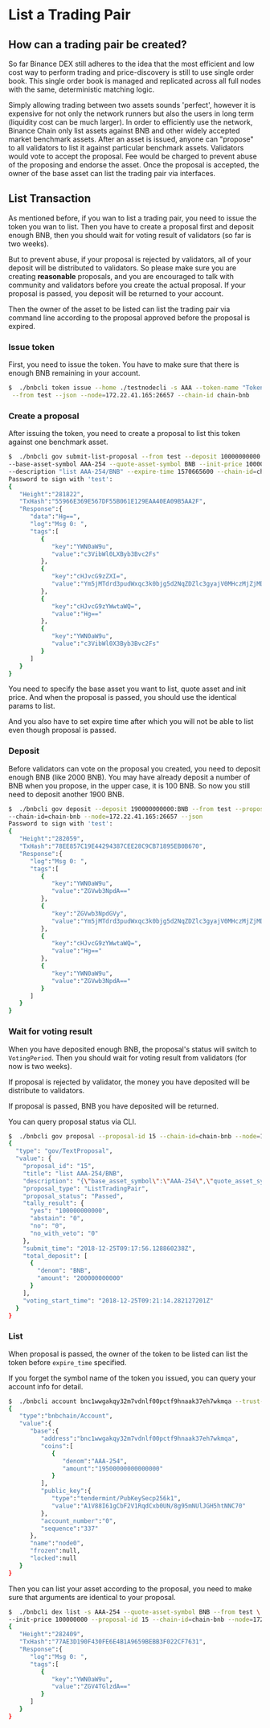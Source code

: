 # List a Trading Pair

## How can a trading pair be created?
So far Binance DEX still adheres to the idea that the most efficient and low cost way to perform trading and 
price-discovery is still to use single order book. This single order book is managed and replicated across all 
full nodes with the same, deterministic matching logic.

Simply allowing trading between two assets sounds 'perfect', however it is expensive for not only the network 
runners but also the users in long term (liquidity cost can be much larger). In order to efficiently use the 
network, Binance Chain only list assets against BNB and other widely accepted market benchmark assets. After 
an asset is issued, anyone can "propose" to all validators to list it against particular benchmark assets. 
Validators would vote to accept the proposal. Fee would be charged to prevent abuse of the proposing and 
endorse the asset. Once the proposal is accepted, the owner of the base asset can list the trading pair 
via interfaces.

## List Transaction

As mentioned before, if you wan to list a trading pair, you need to issue the token you wan to list. Then you have to 
create a proposal first and deposit enough BNB, then you should wait for voting result of validators (so far is two weeks).

But to prevent abuse, if your proposal is rejected by validators, all of your deposit will be distributed to 
validators. So please make sure you are creating **reasonable** proposals, and you are encouraged to talk with 
community and validators before you create the actual proposal. If your proposal is passed, you deposit 
will be returned to your account.

Then the owner of the asset to be listed can list the trading pair via command line according to the proposal 
approved before the proposal is expired.

### Issue token

First, you need to issue the token. You have to make sure that there is enough BNB remaining in your account.

```bash
$  ./bnbcli token issue --home ./testnodecli -s AAA --token-name "Token AAA" --total-supply 10000000000000 \
 --from test --json --node=172.22.41.165:26657 --chain-id chain-bnb
```

### Create a proposal

After issuing the token, you need to create a proposal to list this token against one benchmark asset.

```bash
$  ./bnbcli gov submit-list-proposal --from test --deposit 10000000000:BNB \
--base-asset-symbol AAA-254 --quote-asset-symbol BNB --init-price 100000000 --title "list AAA-254/BNB" \
--description "list AAA-254/BNB" --expire-time 1570665600 --chain-id=chain-bnb --node=172.22.41.165:26657 --json
Password to sign with 'test':
{  
   "Height":"281822",
   "TxHash":"55966E369E567DF55B061E129EAA40EA09B5AA2F",
   "Response":{  
      "data":"Hg==",
      "log":"Msg 0: ",
      "tags":[  
         {  
            "key":"YWN0aW9u",
            "value":"c3VibWl0LXByb3Bvc2Fs"
         },
         {  
            "key":"cHJvcG9zZXI=",
            "value":"Ym5jMTdrd3pudWxqc3k0bjg5d2NqZDZlc3gyajV0MHczMjZjMDN4aHly"
         },
         {  
            "key":"cHJvcG9zYWwtaWQ=",
            "value":"Hg=="
         },
         {  
            "key":"YWN0aW9u",
            "value":"c3VibWl0X3Byb3Bvc2Fs"
         }
      ]
   }
}
```

You need to specify the base asset you want to list, quote asset and init price. And when the proposal is 
passed, you should use the identical params to list.

And you also have to set expire time after which you will not be able to list even though proposal is passed.

### Deposit

Before validators can vote on the proposal you created, you need to deposit enough BNB (like 2000 BNB). You 
may have already deposit a number of BNB when you propose, in the upper case, it is 100 BNB. So now you still 
need to deposit another 1900 BNB.

```bash
$  ./bnbcli gov deposit --deposit 190000000000:BNB --from test --proposal-id 14 
--chain-id=chain-bnb --node=172.22.41.165:26657 --json
Password to sign with 'test':
{  
   "Height":"282059",
   "TxHash":"78EE857C19E44294387CEE28C9CB71895EB0B670",
   "Response":{  
      "log":"Msg 0: ",
      "tags":[  
         {  
            "key":"YWN0aW9u",
            "value":"ZGVwb3NpdA=="
         },
         {  
            "key":"ZGVwb3NpdGVy",
            "value":"Ym5jMTdrd3pudWxqc3k0bjg5d2NqZDZlc3gyajV0MHczMjZjMDN4aHly"
         },
         {  
            "key":"cHJvcG9zYWwtaWQ=",
            "value":"Hg=="
         },
         {  
            "key":"YWN0aW9u",
            "value":"ZGVwb3NpdA=="
         }
      ]
   }
}
```

### Wait for voting result

When you have deposited enough BNB, the proposal's status will switch to `VotingPeriod`. Then you should wait
for voting result from validators (for now is two weeks).

If proposal is rejected by validator, the money you have deposited will be distribute to validators.

If proposal is passed, BNB you have deposited will be returned.

You can query proposal status via CLI.

```bash
$  ./bnbcli gov proposal --proposal-id 15 --chain-id=chain-bnb --node=172.22.41.165:26657
{
  "type": "gov/TextProposal",
  "value": {
    "proposal_id": "15",
    "title": "list AAA-254/BNB",
    "description": "{\"base_asset_symbol\":\"AAA-254\",\"quote_asset_symbol\":\"BNB\",\"init_price\":100000000,\"description\":\"list AAA-254/BNB\",\"expire_time\":\"2019-10-10T00:00:00Z\"}",
    "proposal_type": "ListTradingPair",
    "proposal_status": "Passed",
    "tally_result": {
      "yes": "100000000000",
      "abstain": "0",
      "no": "0",
      "no_with_veto": "0"
    },
    "submit_time": "2018-12-25T09:17:56.128860238Z",
    "total_deposit": [
      {
        "denom": "BNB",
        "amount": "200000000000"
      }
    ],
    "voting_start_time": "2018-12-25T09:21:14.282127201Z"
  }
}
```

### List 

When proposal is passed, the owner of the token to be listed can list the token before `expire_time` specified.

If you forget the symbol name of the token you issued, you can query your account info for detail.
```bash
$  ./bnbcli account bnc1wwgakqy32m7vdnlf00pctf9hnaak37eh7wkmqa --trust-node --node=172.22.41.165:26657
{  
   "type":"bnbchain/Account",
   "value":{  
      "base":{  
         "address":"bnc1wwgakqy32m7vdnlf00pctf9hnaak37eh7wkmqa",
         "coins":[  
            {  
               "denom":"AAA-254",
               "amount":"19500000000000000"
            }
         ],
         "public_key":{  
            "type":"tendermint/PubKeySecp256k1",
            "value":"A1V88I61gCbF2V1RqdCxb0UN/8g95mNUlJGH5htNNC70"
         },
         "account_number":"0",
         "sequence":"337"
      },
      "name":"node0",
      "frozen":null,
      "locked":null
   }
}
```

Then you can list your asset according to the proposal, you need to make sure that arguments are identical to your 
proposal.

```bash
$  ./bnbcli dex list -s AAA-254 --quote-asset-symbol BNB --from test \
--init-price 100000000 --proposal-id 15 --chain-id=chain-bnb --node=172.22.41.165:26657 --json
{  
   "Height":"282409",
   "TxHash":"77AE3D190F430FE6E4B1A9659BEBB3F022CF7631",
   "Response":{  
      "log":"Msg 0: ",
      "tags":[  
         {  
            "key":"YWN0aW9u",
            "value":"ZGV4TGlzdA=="
         }
      ]
   }
}
```

